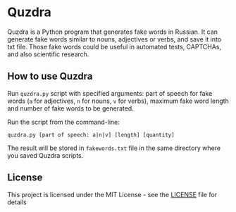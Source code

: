 # Quzdra
Quzdra is a Python program that generates fake words in Russian. It can generate fake words similar to nouns, adjectives or verbs, and save it into txt file. Those fake words could be useful in automated tests, CAPTCHAs, and also scientific research.

## How to use Quzdra
Run ```quzdra.py``` script with specified arguments: part of speech for fake words (```a``` for adjectives, ```n``` for nouns, ```v``` for verbs), maximum fake word length and number of fake words to be generated.

Run the script from the command-line:
```
quzdra.py [part of speech: a|n|v] [length] [quantity]
```
The result will be stored in ```fakewords.txt``` file in the same directory where you saved Quzdra scripts.

## License
This project is licensed under the MIT License - see the [LICENSE](LICENSE) file for details
